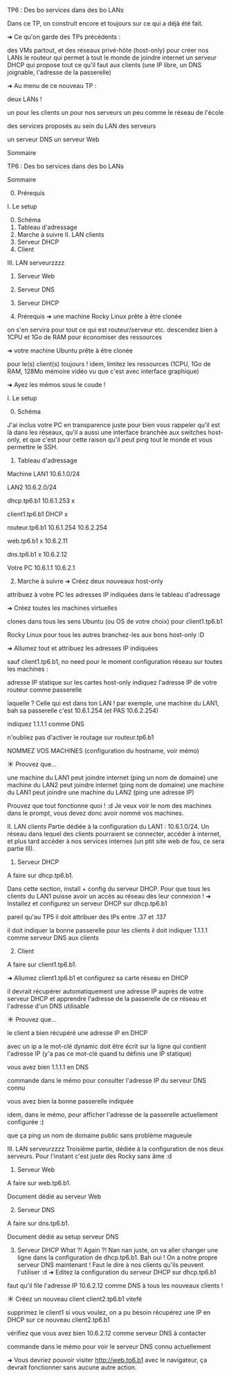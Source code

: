 TP6 : Des bo services dans des bo LANs

Dans ce TP, on construit encore et toujours sur ce qui a déjà été fait.

➜ Ce qu'on garde des TPs précédents :

des VMs partout, et des réseaux privé-hôte (host-only) pour créer nos LANs
le routeur qui permet à tout le monde de joindre internet
un serveur DHCP qui propose tout ce qu'il faut aux clients (une IP libre, un DNS joignable, l'adresse de la passerelle)

➜ Au menu de ce nouveau TP :


deux LANs !

un pour les clients
un pour nos serveurs
un peu comme le réseau de l'école



des services proposés au sein du LAN des serveurs

un serveur DNS
un serveur Web





Sommaire


TP6 : Des bo services dans des bo LANs

Sommaire


0. Prérequis

I. Le setup

0. Schéma
1. Tableau d'adressage
2. Marche à suivre
II. LAN clients
1. Serveur DHCP
2. Client



III. LAN serveurzzzz

1. Serveur Web
2. Serveur DNS
3. Serveur DHCP




0. Prérequis
➜ une machine Rocky Linux prête à être clonée

on s'en servira pour tout ce qui est routeur/serveur etc.
descendez bien à 1CPU et 1Go de RAM pour économiser des ressources

➜ votre machine Ubuntu prête à être clonée

pour le(s) client(s) toujours !
idem, limitez les ressources (1CPU, 1Go de RAM, 128Mo mémoire vidéo vu que c'est avec interface graphique)

➜ Ayez les mémos sous le coude !

I. Le setup

0. Schéma


J'ai inclus votre PC en transparence juste pour bien vous rappeler qu'il est là dans les réseaux, qu'il a aussi une interface branchée aux switches host-only, et que c'est pour cette raison qu'il peut ping tout le monde et vous permettre le SSH.


1. Tableau d'adressage



Machine
LAN1 10.6.1.0/24

LAN2 10.6.2.0/24





dhcp.tp6.b1
10.6.1.253
x


client1.tp6.b1
DHCP
x


routeur.tp6.b1
10.6.1.254
10.6.2.254


web.tp6.b1
x
10.6.2.11


dns.tp6.b1
x
10.6.2.12


Votre PC
10.6.1.1
10.6.2.1




2. Marche à suivre
➜ Créez deux nouveaux host-only

attribuez à votre PC les adresses IP indiquées dans le tableau d'adressage

➜ Créez toutes les machines virtuelles

clones dans tous les sens
Ubuntu (ou OS de votre choix) pour client1.tp6.b1

Rocky Linux pour tous les autres
branchez-les aux bons host-only :D

➜ Allumez tout et attribuez les adresses IP indiquées

sauf client1.tp6.b1, no need pour le moment
configuration réseau sur toutes les machines :

adresse IP statique sur les cartes host-only
indiquez l'adresse IP de votre routeur comme passerelle

laquelle ? Celle qui est dans ton LAN !
par exemple, une machine du LAN1, bah sa passerelle c'est 10.6.1.254 (et PAS 10.6.2.254)


indiquez 1.1.1.1 comme DNS


n'oubliez pas d'activer le routage sur routeur.tp6.b1


NOMMEZ VOS MACHINES (configuration du hostname, voir mémo)

☀️ Prouvez que...

une machine du LAN1 peut joindre internet (ping un nom de domaine)
une machine du LAN2 peut joindre internet (ping nom de domaine)
une machine du LAN1 peut joindre une machine du LAN2 (ping une adresse IP)


Prouvez que tout fonctionne quoi ! :d Je veux voir le nom des machines dans le prompt, vous devez donc avoir nommé vos machines.


II. LAN clients
Partie dédiée à la configuration du LAN1 : 10.6.1.0/24. Un réseau dans lequel des clients pourraient se connecter, accéder à internet, et plus tard accéder à nos services internes (un ptit site web de fou, ce sera partie III).

1. Serveur DHCP

A faire sur dhcp.tp6.b1.

Dans cette section, install + config du serveur DHCP. Pour que tous les clients du LAN1 puisse avoir un accès au réseau dès leur connexion !
➜ Installez et configurez un serveur DHCP sur dhcp.tp6.b1

pareil qu'au TP5
il doit attribuer des IPs entre .37 et .137

il doit indiquer la bonne passerelle pour les clients
il doit indiquer 1.1.1.1 comme serveur DNS aux clients


2. Client

A faire sur client1.tp6.b1.

➜ Allumez client1.tp6.b1 et configurez sa carte réseau en DHCP

il devrait récupérer automatiquement une adresse IP auprès de votre serveur DHCP
et apprendre l'adresse de la passerelle de ce réseau
et l'adresse d'un DNS utilisable

☀️ Prouvez que...

le client a bien récupéré une adresse IP en DHCP

avec un ip a le mot-clé dynamic doit être écrit sur la ligne qui contient l'adresse IP
(y'a pas ce mot-clé quand tu définis une IP statique)


vous avez bien 1.1.1.1 en DNS

commande dans le mémo pour consulter l'adresse IP du serveur DNS connu


vous avez bien la bonne passerelle indiquée

idem, dans le mémo, pour afficher l'adresse de la passerelle actuellement configurée :)


que ça ping un nom de domaine public sans problème magueule


III. LAN serveurzzzz
Troisième partie, dédiée à la configuration de nos deux serveurs. Pour l'instant c'est juste des Rocky sans âme :d

1. Serveur Web

A faire sur web.tp6.b1.

Document dédié au serveur Web

2. Serveur DNS

A faire sur dns.tp6.b1.

Document dédié au setup serveur DNS

3. Serveur DHCP
What ?! Again ?!
Nan nan juste, on va aller changer une ligne dans la configuration de dhcp.tp6.b1.
Bah oui ! On a notre propre serveur DNS maintenant ! Faut le dire à nos clients qu'ils peuvent l'utiliser :d
➜ Editez la configuration du serveur DHCP sur dhcp.tp6.b1

faut qu'il file l'adresse IP 10.6.2.12 comme DNS à tous les nouveaux clients !

☀️ Créez un nouveau client client2.tp6.b1 vitefé

supprimez le client1 si vous voulez, on a pu besoin
récupérez une IP en DHCP sur ce nouveau client2.tp6.b1

vérifiez que vous avez bien 10.6.2.12 comme serveur DNS à contacter

commande dans le mémo pour voir le serveur DNS connu actuellement



➜ Vous devriez pouvoir visiter http://web.tp6.b1 avec le navigateur, ça devrait fonctionner sans aucune autre action.